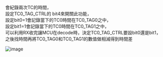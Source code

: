 會紀錄兩次TC的時間，  
設定TC0_TAG_CTRL的 bit4來開關此功能，  
設定bit0=1會記錄當下的TC0時間在TC0_TAG0之中，  
設定bit1=1會記錄當下的TC0時間在TC0_TAG1之中，  
可以利用RX收完讓MCU在decode時，決定TC0_TAG_CTRL要設bit0還是bit1，  
之後找時間再將TC0_TAG0和TC0_TAG1的數值做相減得到時間差  

![image](http://192.168.55.95:8089/api/faq/images/mpp25_3.png)
